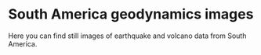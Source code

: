 # South America geodynamics images

Here you can find still images of earthquake and volcano data from South America.
